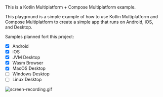 This is a Kotlin Multiplatform + Compose Multiplatform example.

This playground is a simple example of how to use Kotlin Multiplatform and Compose Multiplatform to create a simple app that runs on Android, iOS, and Desktop.

Samples planned fort this project:
- [x] Android
- [x] iOS
- [x] JVM Desktop
- [x] Wasm Browser
- [x] MacOS Desktop
- [ ] Windows Desktop
- [ ] Linux Desktop

![screen-recording.gif](screen-recording.gif)
